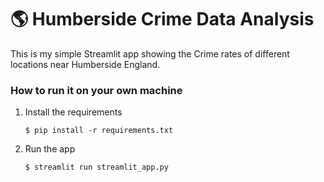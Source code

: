 # :earth_americas: Humberside Crime Data Analysis

This is my simple Streamlit app showing the Crime rates of different locations near Humberside England.


### How to run it on your own machine

1. Install the requirements

   ```
   $ pip install -r requirements.txt
   ```

2. Run the app

   ```
   $ streamlit run streamlit_app.py
   ```
